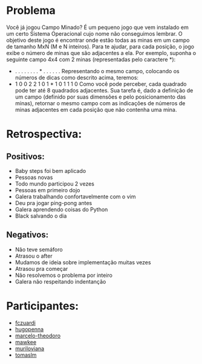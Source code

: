 Problema
========
Você já jogou Campo Minado? É um pequeno jogo que vem instalado em um certo Sistema Operacional cujo nome não conseguimos lembrar. O objetivo deste jogo é encontrar onde estão todas as minas em um campo de tamanho MxN (M e N inteiros). Para te ajudar, para cada posição, o jogo exibe o número de minas que são adjacentes a ela.
Por exemplo, suponha o seguinte campo 4x4 com 2 minas (representadas pelo caractere *):
* . . .
. . . .
. * . .
. . . .
Representando o mesmo campo, colocando os números de dicas como descrito acima, teremos:
* 1 0 0
2 2 1 0
1 * 1 0
1 1 1 0
Como você pode perceber, cada quadrado pode ter até 8 quadrados adjacentes.
Sua tarefa é, dado a definição de um campo (definido por suas dimensões e pelo posicionamento das minas), retornar o mesmo campo com as indicações de números de minas adjacentes em cada posição que não contenha uma mina.

Retrospectiva:
==============

Positivos:
----------
* Baby steps foi bem aplicado
* Pessoas novas
* Todo mundo participou 2 vezes
* Pessoas em primeiro dojo
* Galera trabalhando confortavelmente com o vim
* Deu pra jogar ping-pong antes
* Galera aprendendo coisas do Python
* Black salvando o dia

Negativos:
----------
* Não teve semáforo
* Atrasou o after
* Mudamos de ideia sobre implementação muitas vezes
* Atrasou pra começar
* Não resolvemos o problema por inteiro
* Galera não respeitando indentanção


Participantes:
==============

* [fczuardi](https://github.com/fczuardi)
* [hugopenna](https://github.com/hugopenna)
* [marcelo-theodoro](https://github.com/marcelo-theodoro)
* [mawkee](https://github.com/mawkee)
* [muriloviana](https://github.com/muriloviana)
* [tomaslm](https://github.com/tomaslm)

